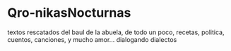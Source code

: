 # Qro-nikasNocturnas
textos rescatados del baul de la abuela, de todo un poco, recetas, politica, cuentos, canciones, y mucho amor...
dialogando dialectos
